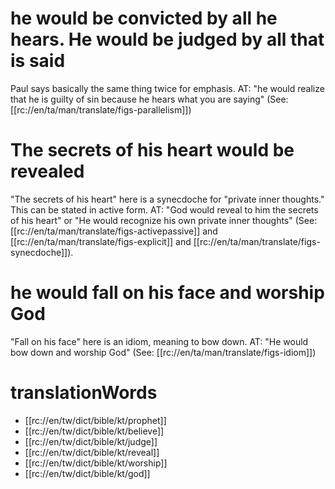 # he would be convicted by all he hears. He would be judged by all that is said

Paul says basically the same thing twice for emphasis. AT: "he would realize that he is guilty of sin because he hears what you are saying" (See: [[rc://en/ta/man/translate/figs-parallelism]])

# The secrets of his heart would be revealed

"The secrets of his heart" here is a synecdoche for "private inner thoughts." This can be stated in active form. AT: "God would reveal to him the secrets of his heart" or "He would recognize his own private inner thoughts" (See: [[rc://en/ta/man/translate/figs-activepassive]] and [[rc://en/ta/man/translate/figs-explicit]] and [[rc://en/ta/man/translate/figs-synecdoche]]).

# he would fall on his face and worship God

"Fall on his face" here is an idiom, meaning to bow down. AT: "He would bow down and worship God" (See: [[rc://en/ta/man/translate/figs-idiom]])

# translationWords

* [[rc://en/tw/dict/bible/kt/prophet]]
* [[rc://en/tw/dict/bible/kt/believe]]
* [[rc://en/tw/dict/bible/kt/judge]]
* [[rc://en/tw/dict/bible/kt/reveal]]
* [[rc://en/tw/dict/bible/kt/worship]]
* [[rc://en/tw/dict/bible/kt/god]]